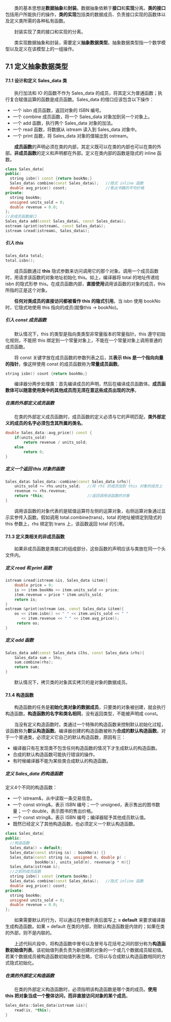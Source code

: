 &emsp;&emsp;类的基本思想是**数据抽象**和**封装**。数据抽象依赖于**接口**和**实现**分离。**类的接口**包括用户所能执行的操作，**类的实现**包括类的数据成员、负责接口实现的函数体以及定义类所需的各种私有函数。

&emsp;&emsp;封装实现了类的接口和实现的分离。

&emsp;&emsp;类实现数据抽象和封装，需要定义**抽象数据类型**。抽象数据类型指一个数学模型以及定义在该模型上的一组操作。
## 7.1 定义抽象数据类型
#### 7.1.1 设计和定义 Sales_data 类
&emsp;&emsp;执行加法和 IO 的函数不作为 Sales_data 的成员，将其定义为普通函数；执行复合赋值运算的函数是成员函数。Sales_data 的借口应该包含以下操作：

- 一个 isbn 成员函数，返回对象的 ISBN 编号。
- 一个 combine 成员函数，将一个 Sales_data 对象加到另一个对象上。
- 一个 add 函数，执行两个 Sales_data 对象的加法。
- 一个 read 函数，将数据从 istream 读入到 Sales_data 对象中。
- 一个 print 函数，将 Sales_data 对象的值输出到 ostream。

&emsp;&emsp;**成员函数**的声明必须在类的内部，其定义既可以在类的内部也可以在类的外部。**非成员函数**的定义和声明都在外部。定义在类内部的函数是隐式的 inline 函数。
```cpp
class Sales_data{
public:
  string isbn() const {return bookNo;}
  Sales_data& combine(const Sales_data&);   //隐式 inline 函数
  double avg_price() cosnt;                 //售出书籍的平均价格
private:
  string bookNo;
  unsigned units_sold = 0;
  double revenue = 0.0;
};
//非成员函数接口
Sales_data add(const Sales_data&, const Sales_data&);
ostream &print(ostream&, const Sales_data&);
istream &read(istream&, Sales_data&);
```
##### 引入 this
```cpp
Sales_data total;
total.isbn();
```
&emsp;&emsp;成员函数通过 **this** 隐式参数来访问调用它的那个对象。调用一个成员函数时，用请求该函数的对象地址初始化 this。如上，编译器将 total 的地址传递给 isbn 的隐式形参 this。在成员函数内部，**直接使用**调用该函数的对象的成员，this 所指的正是这个对象。

&emsp;&emsp;**任何对类成员的直接访问都被看作 this 的隐式引用**。当 isbn 使用 bookNo 时，它隐式地使用 this 指向的成员(就像this -> bookNo)。

##### 引入 const 成员函数
&emsp;&emsp;默认情况下，this 的类型是指向类类型非常量版本的常量指针。this 遵守初始化规则，不能把 this 绑定到一个常量对象上，不能在一个常量对象上调用普通的成员函数。

&emsp;&emsp;将 const 关键字放在成员函数的参数列表之后，其**表示 this 是一个指向向量的指针**。像这样使用 const 的成员函数称为**常量成员函数**。
```cpp
string isbn() cosnt {return bookNo;}
```
&emsp;&emsp;编译器分两步处理类：首先编译成员的声明，然后在编译成员函数体。**成员函数体可以随意使用类中的其他成员而无须在意这些成员出现的次序**。

##### 在类的外部定义成员函数
&emsp;&emsp;在类的外部定义成员函数时，成员函数的定义必须与它的声明匹配，**类外部定义的成员的名字必须包含其所属的类名**。
```cpp
double Sales_data::avg_price() const {
    if(units_sold)
        return revenue / units_sold;
    else
        return 0;
}
```
##### 定义一个返回 this 对象的函数
```cpp
Sales_data& Sales_data::combine(const Sales_data &rhs){
    units_sold += rhs.units_sold;   //将 rhs 的成员加到 this 对象的成员上
    revenue += rhs.revenue;
    return *this;                   //返回调用该函数的对象
}
```
&emsp;&emsp;调用该函数的对象代表的是赋值运算符左侧的运算对象，右侧运算对象通过显示实参传入函数。假如调用 total.combine(trans)，total 的地址被绑定到隐式的 this 参数上，rhs 绑定到 trans 上，该函数返回 total 的引用。
#### 7.1.3 定义类相关的非成员函数
&emsp;&emsp;如果非成员函数是类接口的组成部分，这些函数的声明应该与类放在同一个头文件内。
##### 定义 read 和 print 函数
```cpp
istream &read(istream &is, Sales_data &item){
    double price = 0;
    is >> item.bookNo >> item.units_sold >> price;
    item.revenue = price * item.units_sold;
    return is;
}
ostream &print(ostream &os, const Sales_data &item){
    os << item.isbn() << " " << item.units_sold << " "
       << item.revenue << " " << item.avg_price();
     return os;
}
```
##### 定义 add 函数
```cpp
Sales_data add(const Sales_data &lhs, const Sales_data &rhs){
    Sales_data sum = lhs;
    sum.combine(rhs);
    return sum;
}
```
&emsp;&emsp;默认情况下，拷贝类的对象其实拷贝的是对象的数据成员。

#### 7.1.4 构造函数
&emsp;&emsp;构造函数的任务是**初始化类对象的数据成员**，只要类的对象被创建，就会执行构造函数。**构造函数的名字和类名相同**，没有返回类型，不能被声明成 const。

&emsp;&emsp;当没有定义构造函数时，类通过一个特殊的构造函数来控制默认初始化过程，该函数称为**默认构造函数**。编译器创建的构造函数被称为**合成的默认构造函数**。对于一个普通类，必须定义它自己的默认构造函数，原因有三：

- 编译器只有在发现类不包含任何构造函数的情况下才生成默认的构造函数。
- 合成的默认构造函数可能执行错误的操作。
- 有时候编译器不能为某些类合成默认的构造函数。

##### 定义 Sales_data 的构造函数
定义4个不同的构造函数：

- 一个 istream&，从中读取一条交易信息。
- 一个 const string&，表示 ISBN 编号；一个 unsigned，表示售出的图书数量；一个 double，表示图书的售出价格。
- 一个 const string&，表示 ISBN 编号；编译器赋予其他成员默认值。
- 既然已经定义了其他构造函数，也必须定义一个默认构造函数。
```cpp
class Sales_data{
public:
  //构造函数
  Sales_data() = default;
  Sales_data(const string &s) : bookNo(s) {}
  Sales_data(const string &s, unsigned n, double p) : 
             bookNo(s), units_sold(n), revenue(p * n){}
  Sales_data(istream &);
  //之前的成员函数
  string isbn() const {return bookNo;}
  Sales_data& combine(const Sales_data&);   //隐式 inline 函数
  double avg_price() cosnt;   
private:
  string bookNo;
  unsigned units_sold = 0;
  double revenue = 0.0;
};
```
&emsp;&emsp;如果需要默认的行为，可以通过在参数列表后面写上 **= default** 来要求编译器生成构造函数。如果 = default 在类的内部，则默认构造函数是内敛的；如果在类的外部，则不是内联的。

&emsp;&emsp;上述代码片段中，将构造函数中冒号以及冒号与花括号之间的部分称为**构造函数初始值列表**。该初始值列表负责为新创建的对象的一个或几个数据成员赋初值。若某个数据成员被构造函数初始值列表忽略，它将以与合成默认构造函数相同的方式隐式初始化。
##### 在类的外部定义构造函数
&emsp;&emsp;在类的外部定义构造函数时，必须指明该构造函数是哪个类的成员。**使用 this 把对象当成一个整体访问，而非直接访问对象的某个成员**。
```cpp
Sales_data::Sales_data(istream &is){
    read(is, *this);
}
```
